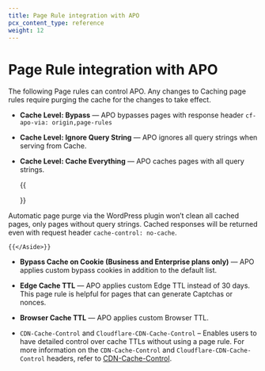 ```yaml
---
title: Page Rule integration with APO
pcx_content_type: reference
weight: 12
---
```


# Page Rule integration with APO

The following Page rules can control APO. Any changes to Caching page rules require purging the cache for the changes to take effect.

- **Cache Level: Bypass** — APO bypasses pages with response header `cf-apo-via: origin,page-rules`

- **Cache Level: Ignore Query String** — APO ignores all query strings when serving from Cache.

- **Cache Level: Cache Everything** — APO caches pages with all query strings.

  {{<Aside type="warning">}}

Automatic page purge via the WordPress plugin won’t clean all cached pages, only pages without query strings. Cached responses will be returned even with request header `cache-control: no-cache`.

    {{</Aside>}}

- **Bypass Cache on Cookie (Business and Enterprise plans only)** — APO applies custom bypass cookies in addition to the default list.

- **Edge Cache TTL** — APO applies custom Edge TTL instead of 30 days. This page rule is helpful for pages that can generate Captchas or nonces.

- **Browser Cache TTL** — APO applies custom Browser TTL.

- `CDN-Cache-Control` and `Cloudflare-CDN-Cache-Control` – Enables users to have detailed control over cache TTLs without using a page rule. For more information on the `CDN-Cache-Control` and `Cloudflare-CDN-Cache-Control` headers, refer to [CDN-Cache-Control](/cache/about/cdn-cache-control/).
